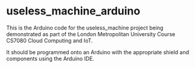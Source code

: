 # useless_machine_arduino

This is the Arduino code for the useless_machine project being demonstrated
as part of the London Metropolitan University Course CS7080 Cloud Computing and IoT.

It should be programmed onto an Arduino with the appropriate shield and components
using the Arduino IDE.
